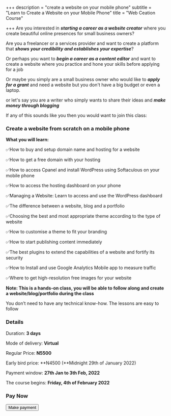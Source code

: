 +++
description = "create a website on your mobile phone"
subtitle = "Learn to Create a Website on your Mobile Phone"
title = "Web Ceation Course"

+++
Are you interested in **_starting a career as a website creator_** where you create beautiful online presences for small business owners?

Are you a freelancer or a services provider and want to create a platform that **_shows your credibility and establishes your expertise_**?

Or perhaps you want to **_begin a career as a content editor_** and want to create a website where you practice and hone your skills before applying for a job

Or maybe you simply are a small business owner who would like to **_apply for a grant_** and need a website but you don't have a big budget or even a laptop.

or let's say you are a writer who simply wants to share their ideas and **_make money through blogging_**

If any of this sounds like you then you would want to join this class:

### **Create a website from scratch on a mobile phone**

**What you will learn:**

✅How to buy and setup domain name and hosting for a website

✅How to get a free domain with your hosting

✅How to access Cpanel and install WordPress using Softaculous on your mobile phone

✅How to access the hosting dashboard on your phone

✅Managing a Website: Learn to access and use the WordPress dashboard

✅The difference between a website, blog and a portfolio

✅Choosing the best and most appropriate theme according to the type of website

✅How to customise a theme to fit your branding

✅How to start publishing content immediately

✅The best plugins to extend the capabilities of a website and fortify its security

✅How to Install and use Google Analytics Mobile app to measure traffic

✅Where to get high-resolution free images for your website

**Note: This is a hands-on class, you will be able to follow along and create a website/blog/portfolio during the class**

You don’t need to have any technical know-how. The lessons are easy to follow

### **Details**

Duration: **3 days**

Mode of delivery: **Virtual**

Regular Price: **N5500**

Early bird price: **N4500 (**Midnight 29th of January 2022)

Payment window: **27th Jan to 3th Feb, 2022**

The course begins: **Friday, 4th of February 2022**

### **Pay Now**

<a href="https://paystack.com/pay/mobile-website-creation"><button type="button" name="button" class="btn btn-primary">Make payment</button></a>
